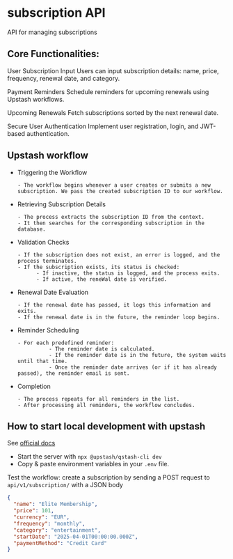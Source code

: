# subscription API

API for managing subscriptions

## Core Functionalities:

User Subscription Input Users can input subscription details: name, price, frequency, renewal date, and category.

Payment Reminders Schedule reminders for upcoming renewals using Upstash workflows.

Upcoming Renewals Fetch subscriptions sorted by the next renewal date.

Secure User Authentication Implement user registration, login, and JWT-based authentication.

## Upstash workflow

- Triggering the Workflow

      - The workflow begins whenever a user creates or submits a new subscription. We pass the created subscription ID to our workflow.

- Retrieving Subscription Details

      - The process extracts the subscription ID from the context.
      - It then searches for the corresponding subscription in the database.

- Validation Checks

      - If the subscription does not exist, an error is logged, and the process terminates.
      - If the subscription exists, its status is checked:
      		- If inactive, the status is logged, and the process exits.
      		- If active, the reneWal date is verified.

- Renewal Date Evaluation

      - If the renewal date has passed, it logs this information and exits.
      - If the renewal date is in the future, the reminder loop begins.

- Reminder Scheduling

      - For each predefined reminder:
      			- The reminder date is calculated.
      			- If the reminder date is in the future, the system waits until that time.
      			- Once the reminder date arrives (or if it has already passed), the reminder email is sent.

- Completion

      - The process repeats for all reminders in the list.
      - After processing all reminders, the workflow concludes.

## How to start local development with upstash

See [official docs](https://upstash.com/docs/qstash/howto/local-development)

- Start the server with `npx @upstash/qstash-cli dev`
- Copy & paste environment variables in your `.env` file.

Test the workflow: create a subscription by sending a POST request to `api/v1/subscription/` with a JSON body

```json
{
  "name": "Elite Membership",
  "price": 101,
  "currency": "EUR",
  "frequency": "monthly",
  "category": "entertainment",
  "startDate": "2025-04-01T00:00:00.000Z",
  "paymentMethod": "Credit Card"
}
```
